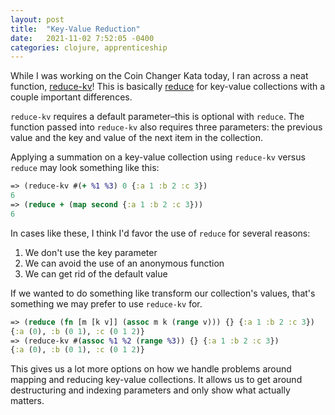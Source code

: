 ```yaml
---
layout: post
title:  "Key-Value Reduction"
date:   2021-11-02 7:52:05 -0400
categories: clojure, apprenticeship
---
```


While I was working on the Coin Changer Kata today, I ran across a neat 
function, [reduce-kv][reduce-kv]! This is basically [reduce][reduce] for 
key-value collections with a couple important differences.

`reduce-kv` requires a default parameter–this is optional with `reduce`.
The function passed into `reduce-kv` also requires three parameters: 
the previous value and the key and value of the next item in the collection.

Applying a summation on a key-value collection using `reduce-kv` versus 
`reduce` may look something like this:

````clojure
=> (reduce-kv #(+ %1 %3) 0 {:a 1 :b 2 :c 3})
6
=> (reduce + (map second {:a 1 :b 2 :c 3}))
6
````

In cases like these, I think I'd favor the use of `reduce` for several reasons:
1. We don't use the key parameter
2. We can avoid the use of an anonymous function
3. We can get rid of the default value

If we wanted to do something like transform our collection's values, that's 
something we may prefer to use `reduce-kv` for.

````clojure
=> (reduce (fn [m [k v]] (assoc m k (range v))) {} {:a 1 :b 2 :c 3})
{:a (0), :b (0 1), :c (0 1 2)}
=> (reduce-kv #(assoc %1 %2 (range %3)) {} {:a 1 :b 2 :c 3})
{:a (0), :b (0 1), :c (0 1 2)}
````

This gives us a lot more options on how we handle problems around mapping and 
reducing key-value collections. It allows us to get around destructuring 
and indexing parameters and only show what actually matters.

[reduce-kv]: https://clojuredocs.org/clojure.core/reduce-kv
[reduce]: https://clojuredocs.org/clojure.core/reduce